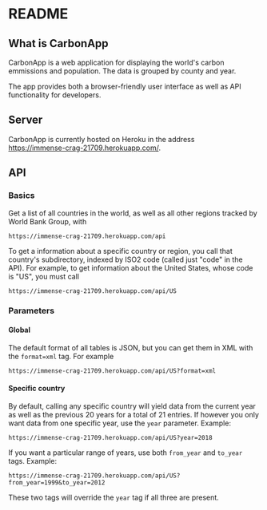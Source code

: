 # README

## What is CarbonApp

CarbonApp is a web application for displaying the world's carbon emmissions and population. The data is grouped by county and year.

The app provides both a browser-friendly user interface as well as API functionality for developers.

## Server

CarbonApp is currently hosted on Heroku in the address  
https://immense-crag-21709.herokuapp.com/.

## API

### Basics

Get a list of all countries in the world, as well as all other regions tracked by World Bank Group, with

    https://immense-crag-21709.herokuapp.com/api

To get a information about a specific country or region, you call that country's subdirectory, indexed by ISO2 code (called just "code" in the API). For example, to get information about the United States, whose code is "US", you must call

    https://immense-crag-21709.herokuapp.com/api/US

### Parameters

#### Global

The default format of all tables is JSON, but you can get them in XML with the `format=xml` tag. For example

    https://immense-crag-21709.herokuapp.com/api/US?format=xml

#### Specific country

By default, calling any specific country will yield data from the current year as well as the previous 20 years for a total of 21 entries. If however you only want data from one specific year, use the `year` parameter. Example:

    https://immense-crag-21709.herokuapp.com/api/US?year=2018

If you want a particular range of years, use both `from_year` and `to_year` tags. Example:

    https://immense-crag-21709.herokuapp.com/api/US?from_year=1999&to_year=2012
These two tags will override the `year` tag if all three are present.
